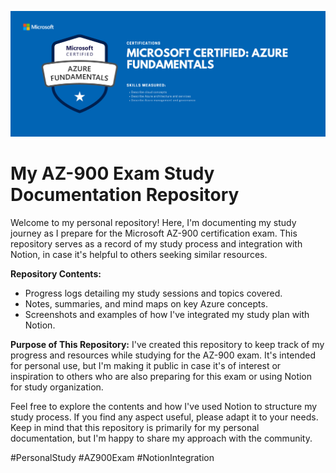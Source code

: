 ![Az-900 Custom Banner](./img/Banner%20-%20AZ-900.png)

# My AZ-900 Exam Study Documentation Repository

Welcome to my personal repository! Here, I'm documenting my study journey as I prepare for the Microsoft AZ-900 certification exam. This repository serves as a record of my study process and integration with Notion, in case it's helpful to others seeking similar resources.

**Repository Contents:**
- Progress logs detailing my study sessions and topics covered.
- Notes, summaries, and mind maps on key Azure concepts.
- Screenshots and examples of how I've integrated my study plan with Notion.

**Purpose of This Repository:**
I've created this repository to keep track of my progress and resources while studying for the AZ-900 exam. It's intended for personal use, but I'm making it public in case it's of interest or inspiration to others who are also preparing for this exam or using Notion for study organization.

Feel free to explore the contents and how I've used Notion to structure my study process. If you find any aspect useful, please adapt it to your needs. Keep in mind that this repository is primarily for my personal documentation, but I'm happy to share my approach with the community.

#PersonalStudy #AZ900Exam #NotionIntegration